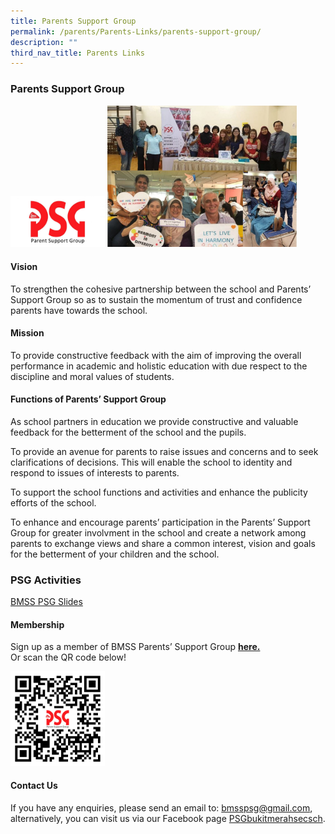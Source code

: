 ```yaml
---
title: Parents Support Group
permalink: /parents/Parents-Links/parents-support-group/
description: ""
third_nav_title: Parents Links
---
```

### Parents Support Group

<img src="/images/psg4.png" style="width:30%">  

<img src="/images/psg2.png" style="width:60%">  

#### Vision

To strengthen the cohesive partnership between the school and Parents’ Support Group so as to sustain the momentum of trust and confidence parents have towards the school.

#### Mission

To provide constructive feedback with the aim of improving the overall performance in academic and holistic education with due respect to the discipline and moral values of students.

#### Functions of Parents’ Support Group

As school partners in education we provide constructive and valuable feedback for the betterment of the school and the pupils.

To provide an avenue for parents to raise issues and concerns and to seek clarifications of decisions. This will enable the school to identity and respond to issues of interests to parents.

To support the school functions and activities and enhance the publicity efforts of the school.

To enhance and encourage parents’ participation in the Parents’ Support Group for greater involvment in the school and create a network among parents to exchange views and share a common interest, vision and goals for the betterment of your children and the school.

### PSG Activities

[BMSS PSG Slides](/files/psg.pdf)

#### Membership

Sign up as a member of BMSS Parents’ Support Group [**here.**](https://go.gov.sg/bmpsgregistration)  
Or scan the QR code below!

<img src="/images/psg3.png" style="width:30%">

#### Contact Us

If you have any enquiries, please send an email to: [bmsspsg@gmail.com](mailto:bmsspsg@gmail.com), alternatively, you can visit us via our Facebook page [PSGbukitmerahsecsch](https://www.facebook.com/PSGbukitmerahsecsch/).